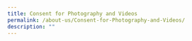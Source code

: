 ```yaml
---
title: Consent for Photography and Videos
permalink: /about-us/Consent-for-Photography-and-Videos/
description: ""
---
```

